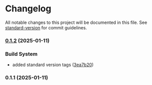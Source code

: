 # Changelog

All notable changes to this project will be documented in this file. See [standard-version](https://github.com/conventional-changelog/standard-version) for commit guidelines.

### [0.1.2](https://github.com/natenaranjo/nextjs-analytics/compare/v0.1.1...v0.1.2) (2025-01-11)


### Build System

* added standard version tags ([3ea7b20](https://github.com/natenaranjo/nextjs-analytics/commit/3ea7b201be95913cf758289836ed4efd1040f082))

### 0.1.1 (2025-01-11)
